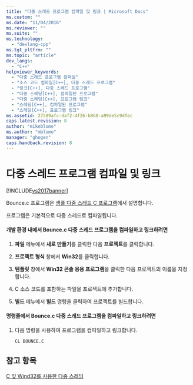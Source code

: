```yaml
---
title: "다중 스레드 프로그램 컴파일 및 링크 | Microsoft Docs"
ms.custom: ""
ms.date: "11/04/2016"
ms.reviewer: ""
ms.suite: ""
ms.technology: 
  - "devlang-cpp"
ms.tgt_pltfrm: ""
ms.topic: "article"
dev_langs: 
  - "C++"
helpviewer_keywords: 
  - "다중 스레드 프로그램 컴파일"
  - "소스 코드 컴파일[C++], 다중 스레드 프로그램"
  - "링크[C++], 다중 스레드 프로그램"
  - "다중 스레딩[C++], 컴파일된 프로그램"
  - "다중 스레딩[C++], 프로그램 링크"
  - "스레딩[C++], 컴파일된 프로그램"
  - "스레딩[C++], 프로그램 링크"
ms.assetid: 27589afc-daf2-4f26-b868-a99de5c9dfec
caps.latest.revision: 8
author: "mikeblome"
ms.author: "mblome"
manager: "ghogen"
caps.handback.revision: 8
---
```

# 다중 스레드 프로그램 컴파일 및 링크
[!INCLUDE[vs2017banner](../assembler/inline/includes/vs2017banner.md)]

Bounce.c 프로그램은 [샘플 다중 스레드 C 프로그램](../parallel/sample-multithread-c-program.md)에서 설명합니다.  
  
 프로그램은 기본적으로 다중 스레드로 컴파일됩니다.  
  
#### 개발 환경 내에서 Bounce.c 다중 스레드 프로그램을 컴파일하고 링크하려면  
  
1.  **파일** 메뉴에서 **새로 만들기**를 클릭한 다음 **프로젝트**를 클릭합니다.  
  
2.  **프로젝트 형식** 창에서 **Win32**를 클릭합니다.  
  
3.  **템플릿** 창에서 **Win32 콘솔 응용 프로그램**을 클릭한 다음 프로젝트의 이름을 지정합니다.  
  
4.  C 소스 코드를 포함하는 파일을 프로젝트에 추가합니다.  
  
5.  **빌드** 메뉴에서 **빌드** 명령을 클릭하여 프로젝트를 빌드합니다.  
  
#### 명령줄에서 Bounce.c 다중 스레드 프로그램을 컴파일하고 링크하려면  
  
1.  다음 명령을 사용하여 프로그램을 컴파일하고 링크합니다.  
  
    ```  
    CL BOUNCE.C  
    ```  
  
## 참고 항목  
 [C 및 Wind32를 사용한 다중 스레딩](../parallel/multithreading-with-c-and-win32.md)